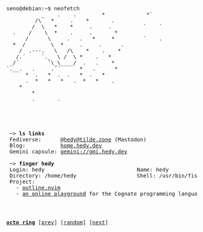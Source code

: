 <pre>
seno@debian:~$ neofetch
           _    .    .        *      	  	*`
         /\   *     .    *       .   
        /  \   *    *     .     .          `	`
  .    /    \  *    .     .       *  
      /      \     .   .   *     *         `    .
  *  /        \  *     .     .      .
    /  .---.   \   /\    *    .    * 
   /.´     `._  \ /  \ *    .   *    
 _/´         `\_\____/  .   .    *   
`.__.   .     .´´      *   .      *  
      *  .   *  .  .   *  .   *      
      .  *   *   *   .  *   *    .   
	*				
		*                    
		.		.	
					

<pre>

<pre>
 ~> <strong>ls links</strong>
 Fediverse:      <a rel=me href="https://tilde.zone/@hedy">@hedy@tilde.zone</a> (Mastodon)
 Blog:           <a href="https://home.hedy.dev/">home.hedy.dev</a>
 Gemini capsule: <a href="gemini://gmi.hedy.dev/">gemini://gmi.hedy.dev</a>

 ~> <strong>finger hedy</strong>
 Login: hedy                             Name: hedy
 Directory: /home/hedy                   Shell: /usr/bin/fish
 Project:
   - <a href="https://github.com/hedyhli/outline.nvim">outline.nvim</a>
   - <a href="https://github.com/hedyhli/cognate-playground">an online playground</a> for the Cognate programming language
</pre>

[**octo ring**](https://octo-ring.com/)
[[prev](https://octo-ring.com/p/hedyhli/prev)]  [[random](https://octo-ring.com/p/hedyhli/random)]  [[next](https://octo-ring.com/p/hedyhli/next)]

<!-- is my profile readme not mobile-friendly? I'd love to improve. let me know your suggestions -->
